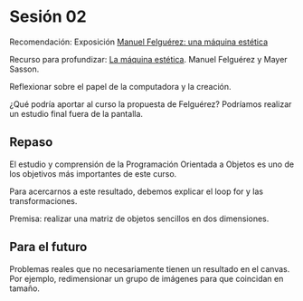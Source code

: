 # Sesión 02

Recomendación: Exposición [Manuel Felguérez: una máquina estética](https://mnsancarlos.inba.gob.mx/manuel-felguerez-una-maquina-estetica)

Recurso para profundizar: [La máquina estética](https://todalateoriadeluniverso.org/wp-content/uploads/2020/12/La-ma%CC%81quina-este%CC%81tica-Felgue%CC%81rezSasson.pdf). Manuel Felguérez y Mayer Sasson. 

Reflexionar sobre el papel de la computadora y la creación. 

¿Qué podría aportar al curso la propuesta de Felguérez? Podríamos realizar un estudio final fuera de la pantalla. 

## Repaso 

El estudio y comprensión de la Programación Orientada a Objetos es uno de los objetivos más importantes de este curso. 

Para acercarnos a este resultado, debemos explicar el loop for y las transformaciones. 

Premisa: realizar una matriz de objetos sencillos en dos dimensiones. 

## Para el futuro

Problemas reales que no necesariamente tienen un resultado en el canvas. Por ejemplo, redimensionar un grupo de imágenes para que coincidan en tamaño. 